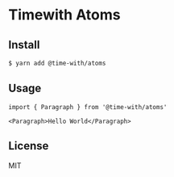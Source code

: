 # Timewith Atoms

## Install

```bash
$ yarn add @time-with/atoms
```

## Usage

    import { Paragraph } from '@time-with/atoms'

    <Paragraph>Hello World</Paragraph>

## License

MIT
